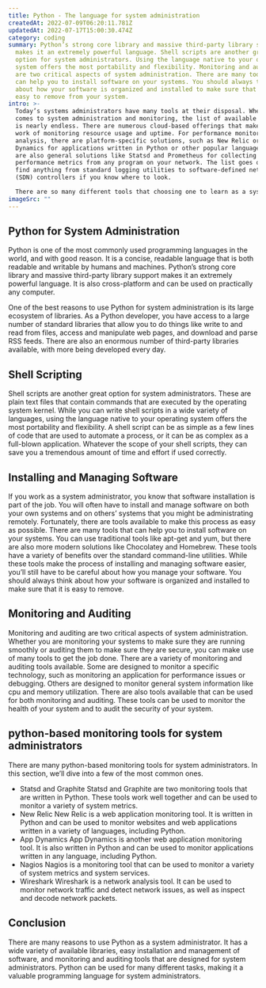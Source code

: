 ```yaml
---
title: Python - The language for system administration
createdAt: 2022-07-09T06:20:11.781Z
updatedAt: 2022-07-17T15:00:30.474Z
category: coding
summary: Python’s strong core library and massive third-party library support
  makes it an extremely powerful language. Shell scripts are another great
  option for system administrators. Using the language native to your operating
  system offers the most portability and flexibility. Monitoring and auditing
  are two critical aspects of system administration. There are many tools that
  can help you to install software on your systems. You should always think
  about how your software is organized and installed to make sure that it is
  easy to remove from your system.
intro: >-
  Today’s systems administrators have many tools at their disposal. When it
  comes to system administration and monitoring, the list of available solutions
  is nearly endless. There are numerous cloud-based offerings that make light
  work of monitoring resource usage and uptime. For performance monitoring and
  analysis, there are platform-specific solutions, such as New Relic or App
  Dynamics for applications written in Python or other popular languages. There
  are also general solutions like Statsd and Prometheus for collecting
  performance metrics from any program on your network. The list goes on—you can
  find anything from standard logging utilities to software-defined networking
  (SDN) controllers if you know where to look. 

  There are so many different tools that choosing one to learn as a system administrator can be challenging. In this article, we’ll explore some of the most relevant options when it comes to system administration tasks and their unique needs as system administrators with a focus on Python due its usage among SysAdmins).
imageSrc: ""
---
```


## Python for System Administration

Python is one of the most commonly used programming languages in the world, and with good reason. It is a concise, readable language that is both readable and writable by humans and machines. Python’s strong core library and massive third-party library support makes it an extremely powerful language. It is also cross-platform and can be used on practically any computer.

One of the best reasons to use Python for system administration is its large ecosystem of libraries. As a Python developer, you have access to a large number of standard libraries that allow you to do things like write to and read from files, access and manipulate web pages, and download and parse RSS feeds. There are also an enormous number of third-party libraries available, with more being developed every day.

## Shell Scripting

Shell scripts are another great option for system administrators. These are plain text files that contain commands that are executed by the operating system kernel. While you can write shell scripts in a wide variety of languages, using the language native to your operating system offers the most portability and flexibility.
A shell script can be as simple as a few lines of code that are used to automate a process, or it can be as complex as a full-blown application. Whatever the scope of your shell scripts, they can save you a tremendous amount of time and effort if used correctly.

## Installing and Managing Software

If you work as a system administrator, you know that software installation is part of the job. You will often have to install and manage software on both your own systems and on others’ systems that you might be administrating remotely. Fortunately, there are tools available to make this process as easy as possible.
There are many tools that can help you to install software on your systems. You can use traditional tools like apt-get and yum, but there are also more modern solutions like Chocolatey and Homebrew. These tools have a variety of benefits over the standard command-line utilities.
While these tools make the process of installing and managing software easier, you’ll still have to be careful about how you manage your software. You should always think about how your software is organized and installed to make sure that it is easy to remove.

## Monitoring and Auditing

Monitoring and auditing are two critical aspects of system administration. Whether you are monitoring your systems to make sure they are running smoothly or auditing them to make sure they are secure, you can make use of many tools to get the job done.
There are a variety of monitoring and auditing tools available. Some are designed to monitor a specific technology, such as monitoring an application for performance issues or debugging. Others are designed to monitor general system information like cpu and memory utilization.
There are also tools available that can be used for both monitoring and auditing. These tools can be used to monitor the health of your system and to audit the security of your system.

## python-based monitoring tools for system administrators

There are many python-based monitoring tools for system administrators. In this section, we’ll dive into a few of the most common ones.

- Statsd and Graphite
Statsd and Graphite are two monitoring tools that are written in Python. These tools work well together and can be used to monitor a variety of system metrics.
- New Relic
New Relic is a web application monitoring tool. It is written in Python and can be used to monitor websites and web applications written in a variety of languages, including Python.
- App Dynamics
App Dynamics is another web application monitoring tool. It is also written in Python and can be used to monitor applications written in any language, including Python.
- Nagios
Nagios is a monitoring tool that can be used to monitor a variety of system metrics and system services.
- Wireshark
Wireshark is a network analysis tool. It can be used to monitor network traffic and detect network issues, as well as inspect and decode network packets.

## Conclusion

There are many reasons to use Python as a system administrator. It has a wide variety of available libraries, easy installation and management of software, and monitoring and auditing tools that are designed for system administrators. Python can be used for many different tasks, making it a valuable programming language for system administrators.
